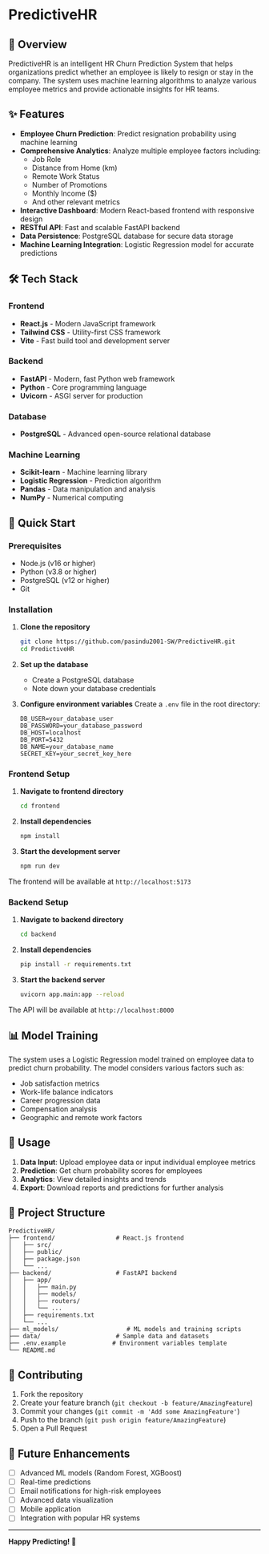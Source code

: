 # PredictiveHR

## 🎯 Overview

PredictiveHR is an intelligent HR Churn Prediction System that helps organizations predict whether an employee is likely to resign or stay in the company. The system uses machine learning algorithms to analyze various employee metrics and provide actionable insights for HR teams.

## ✨ Features

- **Employee Churn Prediction**: Predict resignation probability using machine learning
- **Comprehensive Analytics**: Analyze multiple employee factors including:
  - Job Role
  - Distance from Home (km)
  - Remote Work Status
  - Number of Promotions
  - Monthly Income ($)
  - And other relevant metrics
- **Interactive Dashboard**: Modern React-based frontend with responsive design
- **RESTful API**: Fast and scalable FastAPI backend
- **Data Persistence**: PostgreSQL database for secure data storage
- **Machine Learning Integration**: Logistic Regression model for accurate predictions

## 🛠️ Tech Stack

### Frontend
- **React.js** - Modern JavaScript framework
- **Tailwind CSS** - Utility-first CSS framework
- **Vite** - Fast build tool and development server

### Backend
- **FastAPI** - Modern, fast Python web framework
- **Python** - Core programming language
- **Uvicorn** - ASGI server for production

### Database
- **PostgreSQL** - Advanced open-source relational database

### Machine Learning
- **Scikit-learn** - Machine learning library
- **Logistic Regression** - Prediction algorithm
- **Pandas** - Data manipulation and analysis
- **NumPy** - Numerical computing

## 🚀 Quick Start

### Prerequisites

- Node.js (v16 or higher)
- Python (v3.8 or higher)
- PostgreSQL (v12 or higher)
- Git

### Installation

1. **Clone the repository**
   ```bash
   git clone https://github.com/pasindu2001-SW/PredictiveHR.git
   cd PredictiveHR
   ```

2. **Set up the database**
   - Create a PostgreSQL database
   - Note down your database credentials

3. **Configure environment variables**
   Create a `.env` file in the root directory:
   ```env
   DB_USER=your_database_user
   DB_PASSWORD=your_database_password
   DB_HOST=localhost
   DB_PORT=5432
   DB_NAME=your_database_name
   SECRET_KEY=your_secret_key_here
   ```

### Frontend Setup

1. **Navigate to frontend directory**
   ```bash
   cd frontend
   ```

2. **Install dependencies**
   ```bash
   npm install
   ```

3. **Start the development server**
   ```bash
   npm run dev
   ```

The frontend will be available at `http://localhost:5173`

### Backend Setup

1. **Navigate to backend directory**
   ```bash
   cd backend
   ```

2. **Install dependencies**
   ```bash
   pip install -r requirements.txt
   ```

3. **Start the backend server**
   ```bash
   uvicorn app.main:app --reload
   ```

The API will be available at `http://localhost:8000`

## 📊 Model Training

The system uses a Logistic Regression model trained on employee data to predict churn probability. The model considers various factors such as:

- Job satisfaction metrics
- Work-life balance indicators
- Career progression data
- Compensation analysis
- Geographic and remote work factors

## 🔧 Usage

1. **Data Input**: Upload employee data or input individual employee metrics
2. **Prediction**: Get churn probability scores for employees
3. **Analytics**: View detailed insights and trends
4. **Export**: Download reports and predictions for further analysis

## 📁 Project Structure

```
PredictiveHR/
├── frontend/                 # React.js frontend
│   ├── src/
│   ├── public/
│   ├── package.json
│   └── ...
├── backend/                  # FastAPI backend
│   ├── app/
│   │   ├── main.py
│   │   ├── models/
│   │   ├── routers/
│   │   └── ...
│   ├── requirements.txt
│   └── ...
├── ml_models/                   # ML models and training scripts
├── data/                     # Sample data and datasets
├── .env.example             # Environment variables template
└── README.md
```

## 🤝 Contributing

1. Fork the repository
2. Create your feature branch (`git checkout -b feature/AmazingFeature`)
3. Commit your changes (`git commit -m 'Add some AmazingFeature'`)
4. Push to the branch (`git push origin feature/AmazingFeature`)
5. Open a Pull Request


## 🔮 Future Enhancements

- [ ] Advanced ML models (Random Forest, XGBoost)
- [ ] Real-time predictions
- [ ] Email notifications for high-risk employees
- [ ] Advanced data visualization
- [ ] Mobile application
- [ ] Integration with popular HR systems

---

**Happy Predicting! 🎯**
